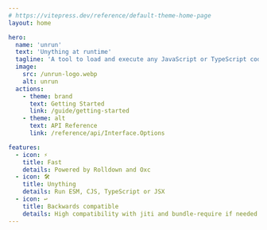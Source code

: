 ```yaml
---
# https://vitepress.dev/reference/default-theme-home-page
layout: home

hero:
  name: 'unrun'
  text: 'Unything at runtime'
  tagline: 'A tool to load and execute any JavaScript or TypeScript code at runtime.'
  image:
    src: /unrun-logo.webp
    alt: unrun
  actions:
    - theme: brand
      text: Getting Started
      link: /guide/getting-started
    - theme: alt
      text: API Reference
      link: /reference/api/Interface.Options

features:
  - icon: ⚡
    title: Fast
    details: Powered by Rolldown and Oxc
  - icon: 🛠️
    title: Unything
    details: Run ESM, CJS, TypeScript or JSX
  - icon: ↩️
    title: Backwards compatible
    details: High compatibility with jiti and bundle-require if needed
---
```

